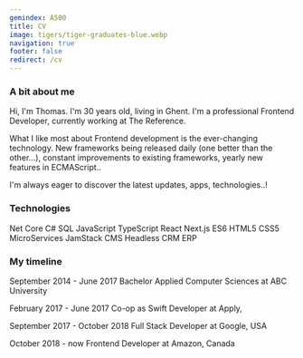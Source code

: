 ```yaml
---
gemindex: A500
title: CV
image: tigers/tiger-graduates-blue.webp
navigation: true
footer: false
redirect: /cv
---
```


### A bit about me

Hi, I'm Thomas. I'm 30 years old, living in Ghent. I'm a professional Frontend Developer, currently working at The Reference.

What I like most about Frontend development is the ever-changing technology. New frameworks being released daily (one better than the other...), constant improvements to existing frameworks, yearly new features in ECMAScript..

I'm always eager to discover the latest updates, apps, technologies..!

### Technologies

Net Core
C#
SQL
JavaScript
TypeScript
React
Next.js
ES6
HTML5
CSS5
MicroServices
JamStack
CMS Headless
CRM
ERP

### My timeline

September 2014 - June 2017
Bachelor Applied Computer Sciences at ABC University

February 2017 - June 2017
Co-op as Swift Developer at Apply,

September 2017 - October 2018
Full Stack Developer at Google, USA

October 2018 - now
Frontend Developer at Amazon, Canada
